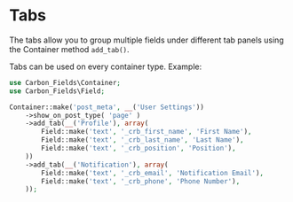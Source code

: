 # Tabs

The tabs allow you to group multiple fields under different tab panels using the Container method `add_tab()`.

Tabs can be used on every container type. Example:

```php
use Carbon_Fields\Container;
use Carbon_Fields\Field;

Container::make('post_meta', __('User Settings'))
	->show_on_post_type( 'page' )
	->add_tab(__('Profile'), array(
		Field::make('text', '_crb_first_name', 'First Name'),
		Field::make('text', '_crb_last_name', 'Last Name'),
		Field::make('text', '_crb_position', 'Position'),
	))
	->add_tab(__('Notification'), array(
		Field::make('text', '_crb_email', 'Notification Email'),
		Field::make('text', '_crb_phone', 'Phone Number'),
	));
```